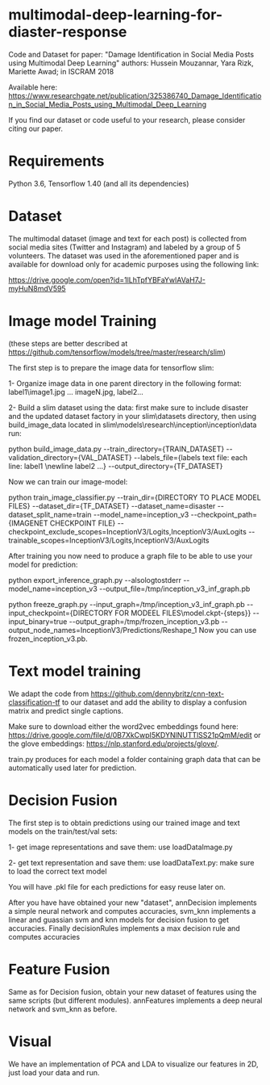 # multimodal-deep-learning-for-diaster-response
Code and Dataset for paper: "Damage Identification in Social Media Posts using Multimodal Deep Learning" authors: Hussein Mouzannar, Yara Rizk, Mariette Awad; in ISCRAM 2018

Available here: https://www.researchgate.net/publication/325386740_Damage_Identification_in_Social_Media_Posts_using_Multimodal_Deep_Learning

If you find our dataset or code useful to your research, please consider citing our paper.

# Requirements
Python 3.6, Tensorflow 1.40 (and all its dependencies)

# Dataset

The multimodal dataset (image and text for each post) is collected from social media sites (Twitter and Instagram) and labeled by a group of 5 volunteers. The dataset was used in the aforementioned paper and is available for download only for academic purposes using the following link: 

https://drive.google.com/open?id=1lLhTpfYBFaYwlAVaH7J-myHuN8mdV595


# Image model Training
(these steps are better described at https://github.com/tensorflow/models/tree/master/research/slim)

The first step is to prepare the image data for tensorflow slim:

1- Organize image data in one parent directory in the following format: label1\image1.jpg ... imageN.jpg, label2\...

2- Build a slim dataset using the data: first make sure to include disaster and the updated dataset factory in your slim\datasets directory, then using build_image_data located in slim\models\research\inception\inception\data run:

python build_image_data.py --train_directory={TRAIN_DATASET} --validation_directory={VAL_DATASET} --labels_file={labels text file: each line: label1 \newline label2 ...}  --output_directory={TF_DATASET}

Now we can train our image-model:

python train_image_classifier.py   --train_dir={DIRECTORY TO PLACE MODEL FILES}  --dataset_dir={TF_DATASET} --dataset_name=disaster  --dataset_split_name=train --model_name=inception_v3  --checkpoint_path={IMAGENET CHECKPOINT FILE} 
--checkpoint_exclude_scopes=InceptionV3/Logits,InceptionV3/AuxLogits --trainable_scopes=InceptionV3/Logits,InceptionV3/AuxLogits

After training you now need to produce a graph file to be able to use your model for prediction:

python export_inference_graph.py  --alsologtostderr --model_name=inception_v3 --output_file=/tmp/inception_v3_inf_graph.pb

python freeze_graph.py --input_graph=/tmp/inception_v3_inf_graph.pb  --input_checkpoint={DIRECTORY FOR MODEEL FILES\model.ckpt-{steps}}
--input_binary=true --output_graph=/tmp/frozen_inception_v3.pb  --output_node_names=InceptionV3/Predictions/Reshape_1
Now you can use frozen_inception_v3.pb.

# Text model training

We adapt the code from https://github.com/dennybritz/cnn-text-classification-tf to our dataset and add the ability to display a confusion matrix and predict single captions.

Make sure to download either the word2vec embeddings found here: https://drive.google.com/file/d/0B7XkCwpI5KDYNlNUTTlSS21pQmM/edit or the glove embeddings: https://nlp.stanford.edu/projects/glove/.

train.py produces for each model a folder containing graph data that can be automatically used later for prediction.

# Decision Fusion

The first step is to obtain predictions using our trained image and text models on the train/test/val sets:

1- get image representations and save them: use loadDataImage.py

2- get text representation and save them: use loadDataText.py: make sure to load the correct text model

You will have .pkl file for each predictions for easy reuse later on.

After you have have obtained your new "dataset", annDecision implements a simple neural network and computes accuracies, svm_knn implements a linear and guassian svm and knn models for decision fusion to get accuracies. Finally decisionRules implements a max decision rule and computes accuracies

# Feature Fusion

Same as for Decision fusion, obtain your new dataset of features using the same scripts (but different modules). annFeatures implements a deep neural network and svm_knn as before.

# Visual

We have an implementation of PCA and LDA to visualize our features in 2D, just load your data and run.
